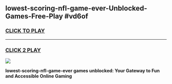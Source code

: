 
## lowest-scoring-nfl-game-ever-Unblocked-Games-Free-Play #vd6of
<h3>
<a href="https://us.freeplayer.one?title=lowest-scoring-nfl-game-ever&ref=9M">CLICK TO PLAY</a></h3>
<hr>

<h3>
<a href="https://us.freeplayer.one?title=lowest-scoring-nfl-game-ever&ref=9M">CLICK 2 PLAY</a>
  
</h3>

<a href="https://us.freeplayer.one?title=lowest-scoring-nfl-game-ever&ref=9M"><img src="https://clearcache.store/games.png"></a>


**lowest-scoring-nfl-game-ever games unblocked: Your Gateway to Fun and Accessible Online Gaming**

